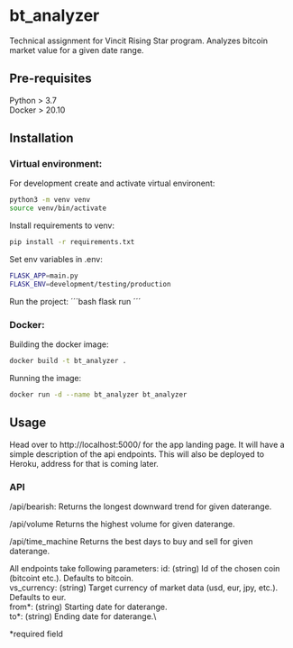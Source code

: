 # bt_analyzer
Technical assignment for Vincit Rising Star program. Analyzes bitcoin market value for a given date range.

## Pre-requisites

Python > 3.7 \
Docker > 20.10

## Installation

### Virtual environment:

For development create and activate virtual environent:
```bash
python3 -m venv venv
source venv/bin/activate
```

Install requirements to venv:
```bash
pip install -r requirements.txt
```

Set env variables in .env:
```bash
FLASK_APP=main.py
FLASK_ENV=development/testing/production
```

Run the project:
´´´bash
flask run
´´´

### Docker:

Building the docker image:
```bash
docker build -t bt_analyzer .
```

Running the image:
```bash
docker run -d --name bt_analyzer bt_analyzer
```

## Usage

Head over to http://localhost:5000/ for the app landing page. It will have a simple description of the api endpoints.
This will also be deployed to Heroku, address for that is coming later.

### API

/api/bearish:
Returns the longest downward trend for given daterange.

/api/volume
Returns the highest volume for given daterange.

/api/time_machine
Returns the best days to buy and sell for given daterange.

All endpoints take following parameters:
id: (string) Id of the chosen coin (bitcoint etc.). Defaults to bitcoin.\
vs_currency: (string) Target currency of market data (usd, eur, jpy, etc.). Defaults to eur.\
from*: (string) Starting date for daterange.\
to*: (string) Ending date for daterange.\

*required field